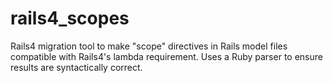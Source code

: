 # rails4_scopes
Rails4 migration tool to make "scope" directives in Rails model files compatible with Rails4's lambda requirement. Uses a Ruby parser to ensure results are syntactically correct.
